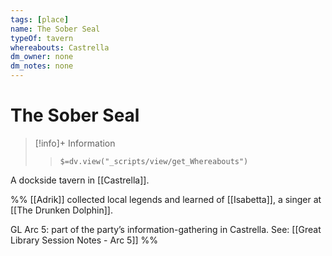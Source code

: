 ```yaml
---
tags: [place]
name: The Sober Seal
typeOf: tavern
whereabouts: Castrella
dm_owner: none
dm_notes: none
---
```

# The Sober Seal
>[!info]+ Information  
>> `$=dv.view("_scripts/view/get_Whereabouts")`

A dockside tavern in [[Castrella]]. 

%%
[[Adrik]] collected local legends and learned of [[Isabetta]], a singer at [[The Drunken Dolphin]].

GL Arc 5: part of the party’s information-gathering in Castrella. See: [[Great Library Session Notes - Arc 5]]
%%

